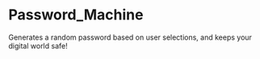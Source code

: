 # Password_Machine
Generates a random password based on user selections, and keeps your digital world safe!
